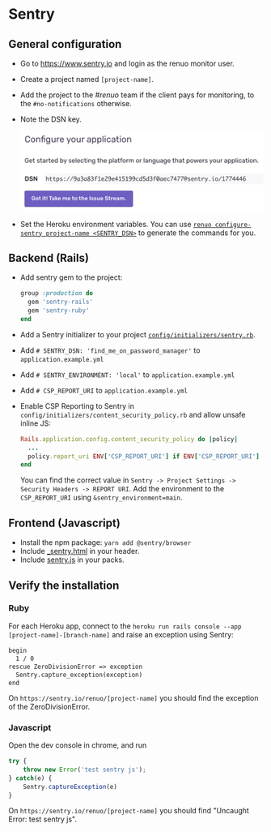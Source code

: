 # Sentry

## General configuration

* Go to https://www.sentry.io and login as the renuo monitor user.

* Create a project named `[project-name]`.

* Add the project to the *#renuo* team if the client pays for monitoring, to the `#no-notifications` otherwise.

* Note the DSN key.

  ![sentry_dsn](../images/sentry.png)

* Set the Heroku environment variables.
You can use [`renuo configure-sentry project-name <SENTRY_DSN>`](https://github.com/renuo/renuo-cli/blob/main/lib/renuo/cli/app/configure_sentry.rb)
to generate the commands for you.

## Backend (Rails)

* Add sentry gem to the project:

  ```ruby
  group :production do
    gem 'sentry-rails'
    gem 'sentry-ruby'
  end
  ```

* Add a Sentry initializer to your project [`config/initializers/sentry.rb`](../templates/config/initializers/sentry.rb).
* Add `# SENTRY_DSN: 'find_me_on_password_manager'` to `application.example.yml`
* Add `# SENTRY_ENVIRONMENT: 'local'` to `application.example.yml`
* Add `# CSP_REPORT_URI` to `application.example.yml`
* Enable CSP Reporting to Sentry in `config/initializers/content_security_policy.rb` and allow unsafe inline JS:

  ```ruby
  Rails.application.config.content_security_policy do |policy|
    ...
    policy.report_uri ENV['CSP_REPORT_URI'] if ENV['CSP_REPORT_URI']
  end
  ```

  You can find the correct value in `Sentry -> Project Settings -> Security Headers -> REPORT URI`. Add the environment to the `CSP_REPORT_URI` using `&sentry_environment=main`.

## Frontend (Javascript)

* Install the npm package: `yarn add @sentry/browser`
* Include [_sentry.html](../templates/app/views/shared/_sentry.html.erb) in your header.
* Include [sentry.js](../templates/app/javascript/packs/sentry.js) in your packs.

## Verify the installation

### Ruby

For each Heroku app, connect to the `heroku run rails console --app [project-name]-[branch-name]` and raise an exception using Sentry:

```
begin
  1 / 0
rescue ZeroDivisionError => exception
  Sentry.capture_exception(exception)
end
```

On `https://sentry.io/renuo/[project-name]` you should find the exception of the ZeroDivisionError.

### Javascript

Open the dev console in chrome, and run

```js
try {
    throw new Error('test sentry js');
} catch(e) {
    Sentry.captureException(e)
}
```

On `https://sentry.io/renuo/[project-name]` you should find "Uncaught Error: test sentry js".
